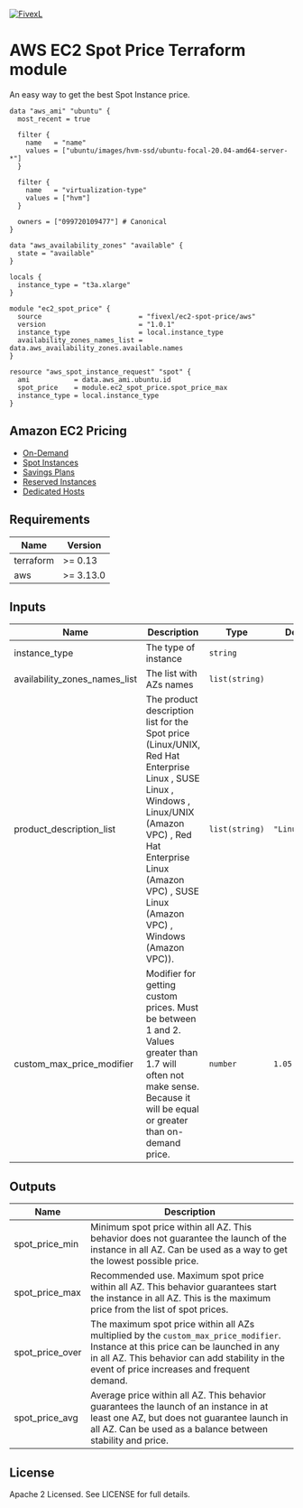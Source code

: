 [![FivexL](https://releases.fivexl.io/fivexlbannergit.jpg)](https://fivexl.io/)

# AWS EC2 Spot Price Terraform module
An easy way to get the best Spot Instance price.

```hlc
data "aws_ami" "ubuntu" {
  most_recent = true

  filter {
    name   = "name"
    values = ["ubuntu/images/hvm-ssd/ubuntu-focal-20.04-amd64-server-*"]
  }

  filter {
    name   = "virtualization-type"
    values = ["hvm"]
  }

  owners = ["099720109477"] # Canonical
}

data "aws_availability_zones" "available" {
  state = "available"
}

locals {
  instance_type = "t3a.xlarge"
}

module "ec2_spot_price" {
  source                        = "fivexl/ec2-spot-price/aws"
  version                       = "1.0.1"
  instance_type                 = local.instance_type
  availability_zones_names_list = data.aws_availability_zones.available.names
}

resource "aws_spot_instance_request" "spot" {
  ami           = data.aws_ami.ubuntu.id
  spot_price    = module.ec2_spot_price.spot_price_max
  instance_type = local.instance_type
}
```

## Amazon EC2 Pricing
- [On-Demand](https://aws.amazon.com/ec2/pricing/on-demand/)
- [Spot Instances](https://aws.amazon.com/ec2/spot/pricing/)
- [Savings Plans](https://aws.amazon.com/savingsplans/)
- [Reserved Instances](https://aws.amazon.com/ec2/pricing/reserved-instances/)
- [Dedicated Hosts](https://aws.amazon.com/ec2/dedicated-hosts/pricing/)

## Requirements

| Name | Version |
|------|---------|
| terraform | >= 0.13 |
| aws | >= 3.13.0 |

## Inputs

| Name | Description | Type | Default | Required |
|------|-------------|------|---------|:--------:|
| instance_type | The type of instance | `string` |  | yes |
| availability_zones_names_list | The list with AZs names | `list(string)` |  | yes |
| product_description_list | The product description list for the Spot price (Linux/UNIX, Red Hat Enterprise Linux , SUSE Linux , Windows , Linux/UNIX (Amazon VPC) , Red Hat Enterprise Linux (Amazon VPC) , SUSE Linux (Amazon VPC) , Windows (Amazon VPC)). | `list(string)` | `"Linux/UNIX"` | no |
| custom_max_price_modifier | Modifier for getting custom prices. Must be between 1 and 2. Values greater than 1.7 will often not make sense. Because it will be equal or greater than on-demand price. | `number` | `1.05` | no |

## Outputs

| Name | Description |
|------|-------------|
| spot_price_min | Minimum spot price within all AZ. This behavior does not guarantee the launch of the instance in all AZ. Can be used as a way to get the lowest possible price. |
| spot_price_max | Recommended use. Maximum spot price within all AZ. This behavior guarantees start the instance in all AZ. This is the maximum price from the list of spot prices. |
| spot_price_over | The maximum spot price within all AZs multiplied by the `custom_max_price_modifier`. Instance at this price can be launched in any in all AZ. This behavior can add stability in the event of price increases and frequent demand. |
| spot_price_avg | Average price within all AZ. This behavior guarantees the launch of an instance in at least one AZ, but does not guarantee launch in all AZ. Can be used as a balance between stability and price. |

## License

Apache 2 Licensed. See LICENSE for full details.
